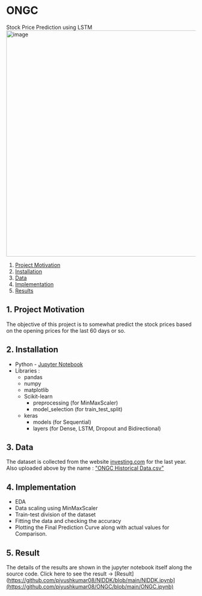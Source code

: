 # ONGC
Stock Price Prediction using LSTM
<img width="599" alt="image" src="https://user-images.githubusercontent.com/70332585/174426168-b367ef39-374f-42a2-a239-dce5fb936a95.png">

1. [Project Motivation](#ProjectMotivation)
2. [Installation](#installation)
3. [Data](#data)
4. [Implementation](#model)
5. [Results](#results)

## 1. Project Motivation <a name="ProjectMotivation"></a> 

The objective of this project is to somewhat predict the stock prices based on the opening prices for the last 60 days or so. 

## 2. Installation <a name="installation"></a>

- Python - [Jupyter Notebook](https://jupyter.org)
- Libraries :
  - pandas
  - numpy
  - matplotlib
  - Scikit-learn
     - preprocessing (for MinMaxScaler) 
     - model_selection (for train_test_split)
  - keras
     - models (for Sequential)
     - layers (for Dense, LSTM, Dropout and Bidirectional)

  
## 3. Data<a name="data"></a> 

The dataset is collected from the website [investing.com](https://www.investing.com/equities/oil---natural-gas-corporation) for the last year.
Also uploaded above by the name : ["ONGC Historical Data.csv"](https://github.com/piyushkumar08/ONGC/blob/main/ONGC%20Historical%20Data.csv)


## 4. Implementation <a name="model"></a> 
  - EDA
  - Data scaling using MinMaxScaler
  - Train-test division of the dataset
  - Fitting the data and checking the accuracy
  - Plotting the Final Prediction Curve along with actual values for Comparison.

## 5. Result<a name="results"></a>

The details of the results are shown in the jupyter notebook itself along the source code. Click here to see the result -> [Result](https://github.com/piyushkumar08/NIDDK/blob/main/NIDDK.ipynb](https://github.com/piyushkumar08/ONGC/blob/main/ONGC.ipynb) 

